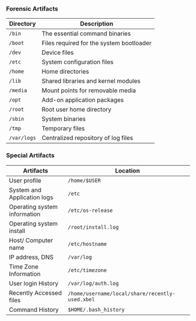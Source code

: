 ### Forensic Artifacts

| Directory   | Description                              |
| ----------- | ---------------------------------------- |
| `/bin`      | The essential command binaries           |
| `/boot`     | Files required for the system bootloader |
| `/dev`      | Device files                             |
| `/etc`      | System configuration files               |
| `/home`     | Home directories                         |
| `/lib`      | Shared libraries and kernel modules      |
| `/media`    | Mount points for removable media         |
| `/opt`      | Add-on application packages              |
| `/root`     | Root user home directory                 |
| `/sbin`     | System binaries                          |
| `/tmp`      | Temporary files                          |
| `/var/logs` | Centralized repository of log files      |

### Special Artifacts

| Artifacts                    | Location                                        |
| ---------------------------- | ----------------------------------------------- |
| User profile                 | `/home/$USER`                                   |
| System and Application logs  | `/etc`                                          |
| Operating system information | `/etc/os-release`                               |
| Operating system install     | `/root/install.log`                             |
| Host/ Computer name          | `/etc/hostname`                                 |
| IP address, DNS              | `/var/log`                                      |
| Time Zone Information        | `/etc/timezone`                                 |
| User login History           | `/var/log/auth.log`                             |
| Recently Accessed files      | `/home/username/local/share/recently-used.xbel` |
| Command History              | `$HOME/.bash_history`                           |

